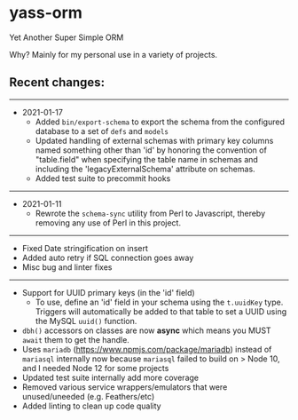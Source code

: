 # yass-orm
Yet Another Super Simple ORM

Why? Mainly for my personal use in a variety of projects.
## Recent changes:
----
* 2021-01-17
	* Added `bin/export-schema` to export the schema from the configured database to a set of `defs` and `models`
	* Updated handling of external schemas with primary key columns named something other than 'id' by honoring the convention of "table.field" when specifying the table name in schemas and including the 'legacyExternalSchema' attribute on schemas.
	* Added test suite to precommit hooks

----
* 2021-01-11
	* Rewrote the `schema-sync` utility from Perl to Javascript, thereby removing any use of Perl in this project.

----
* Fixed Date stringification on insert
* Added auto retry if SQL connection goes away
* Misc bug and linter fixes

----

* Support for UUID primary keys (in the 'id' field)
	* To use, define an 'id' field in your schema using the `t.uuidKey` type. Triggers will automatically be added to that table to set a UUID using the MySQL `uuid()` function.
* `dbh()` accessors on classes are now **async** which means you MUST `await` them to get the handle.
* Uses `mariadb` (https://www.npmjs.com/package/mariadb) instead of `mariasql` internally now because `mariasql` failed to build on > Node 10, and I needed Node 12 for some projects
* Updated test suite internally add more coverage
* Removed various service wrappers/emulators that were unused/uneeded (e.g. Feathers/etc)
* Added linting to clean up code quality